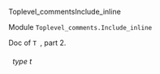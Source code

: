 Toplevel_commentsInclude_inline

 Module `Toplevel_comments.Include_inline`


Doc of `T
`, part 2.<a id="type-t"></a>
###### &nbsp; type t

